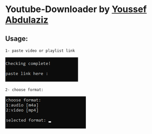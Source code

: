 # Youtube-Downloader by [Youssef Abdulaziz](https://www.facebook.com/azizyoussuf)

## Usage:

	1- paste video or playlist link
	
![step 1](/steps_imgs/step_one.png)

	2- choose format:
	
![step 2](/steps_imgs/step_two.png)